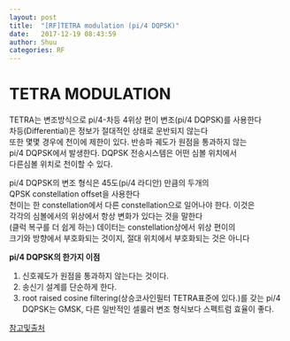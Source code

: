 ```yaml
---
layout: post
title:  "[RF]TETRA modulation (pi/4 DQPSK)"
date:   2017-12-19 08:43:59
author: Shuu
categories: RF
---
```

# TETRA MODULATION 

TETRA는 변조방식으로 pi/4-차등 4위상 편이 변조(pi/4 DQPSK)를 사용한다  
차등(Differential)은 정보가 절대적인 상태로 운반되지 않는다   
또한 몇몇 경우에 천이에 제한이 있다. 반송파 궤도가 원점을 통과하지 않는   
pi/4 DQPSK에서 발생한다. DQPSK 전송시스템은 어떤 심볼 위치에서  
다른심볼 위치로 천이할 수 있다. 

pi/4 DQPSK의 변조 형식은 45도(pi/4 라디안) 만큼의 두개의   
QPSK constellation offset을 사용한다  
천이는 한 constellation에서 다른 constellation으로 일어나야 한다. 이것은  
각각의 심볼에서의 위상에서 항상 변화가 있다는 것을 말한다  
(클럭 복구를 더 쉽게 하는) 데이터는 constellation상에서 위상 편이의  
크기와 방향에서 부호화되는 것이지, 절대 위치에서 부호화되는 것은 아니다  

**pi/4 DQPSK의 한가지 이점**
 
1. 신호궤도가 원점을 통과하지 않는다는 것이다.
2. 송신기 설계를 단순하게 한다.
3. root raised cosine filtering(상승코사인필터 TETRA표준에 있다.)를 갖는 pi/4 DQPSK는 
GMSK, 다른 일반적인 셀룰러 변조 형식보다 스펙트럼 효율이 좋다.

[참고및출처](http://ebook.pldworld.com/_eBook/%EB%94%94%EC%A7%80%ED%84%B8%EB%B3%80%EC%A1%B0.pdf)



